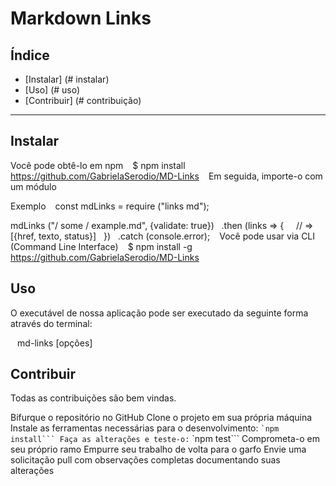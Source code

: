 # Markdown Links

## Índice

* [Instalar] (# instalar)
* [Uso] (# uso)
* [Contribuir] (# contribuição)

***

## Instalar

Você pode obtê-lo em npm
`` ``
$ npm install https://github.com/GabrielaSerodio/MD-Links
`` ``
Em seguida, importe-o com um módulo

Exemplo
`` ``
const mdLinks = require ("links md");

mdLinks ("/ some / example.md", {validate: true})
  .then (links => {
    // => [{href, texto, status}]
  })
  .catch (console.error);
`` ``
Você pode usar via CLI (Command Line Interface)
`` ``
$ npm install -g https://github.com/GabrielaSerodio/MD-Links
`` ``
## Uso

O executável de nossa aplicação pode ser executado da seguinte forma através do terminal:

`` ``
md-links <path-to-file> [opções]
`` ``

## Contribuir

Todas as contribuições são bem vindas.

Bifurque o repositório no GitHub
Clone o projeto em sua própria máquina
Instale as ferramentas necessárias para o desenvolvimento: `` `npm install```
Faça as alterações e teste-o: `` `npm test```
Comprometa-o em seu próprio ramo
Empurre seu trabalho de volta para o garfo
Envie uma solicitação pull com observações completas documentando suas alterações
